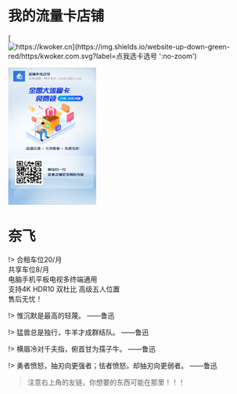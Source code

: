 # 我的流量卡店铺

[![https://kwoker.cn](https://img.shields.io/website-up-down-green-red/https/kwoker.com.svg?label=点我选卡选号 ':no-zoom')](https://haokawx.lot-ml.com/Product/index/566435)


<img width="180" height="280" src="./assets/llk.jpeg"></br>
  
# 奈飞

!> 合租车位20/月</br>共享车位8/月</br>电脑手机平板电视多终端通用</br>支持4K HDR10 双杜比 高级五人位置</br>售后无忧！

!> 惟沉默是最高的轻蔑。 ——鲁迅

!> 猛兽总是独行，牛羊才成群结队。 ——鲁迅

!> 横眉冷对千夫指，俯首甘为孺子牛。 ——鲁迅

!> 勇者愤怒，抽刃向更强者；怯者愤怒，却抽刃向更弱者。 ——鲁迅


> 注意右上角的友链，你想要的东西可能在那里！！！
